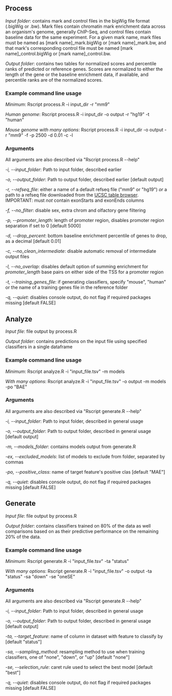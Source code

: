 ## Process

*Input folder*: contains mark and control files in the bigWig file format (.bigWig or .bw). Mark
files contain chromatin mark enrichment data across an organism's genome, generally ChIP-Seq,
and control files contain baseline data for the same experiment. For a given mark name, mark 
files must be named as [mark name]\_mark.bigWig or [mark name]\_mark.bw, and that mark's 
corresponding control file must be named [mark name]\_control.bigWig or [mark name]\_control.bw.

*Output folder*: contains two tables for normalized scores and percentile ranks of predicted or reference genes. Scores are normalized to either the length of the gene or the baseline enrichment data, if available, and percentile ranks are of the normalized scores. 

### Example command line usage

*Minimum*:
    Rscript process.R -i input\_dir -r "mm9"
    
*Human genome*:
    Rscript process.R -i input\_dir -o output -r "hg19" -t "human"
    
*Mouse genome with many options*:
    Rscript process.R -i input\_dir -o output -r "mm9" -f -p 2500 -d 0.01 -c -l
    
### Arguments

All arguments are also described via "Rscript process.R --help"

*-i, --input_folder*:
    Path to input folder, described earlier
    
*-o, --output_folder*:
    Path to output folder, described earlier [default output]
    
*-r, --refseq_file*: 
    either a name of a default refseq file ("mm9" or "hg19") *or* a path to a refseq file downloaded from the [UCSC table browser](https://genome.ucsc.edu/cgi-bin/hgTables). IMPORTANT: must *not* contain exonStarts and exonEnds columns
    
*-f, --no_filter*: 
    disable sex, extra chrom and olfactory gene filtering
    
*-p, --promoter_length*: 
    length of promoter region, disables promoter region separation if set to 0 [default 5000]
    
*-d, --drop_percent*: 
    bottom baseline enrichment percentile of genes to drop, as a decimal [default 0.01]
    
*-c, --no_clean_intermediate*: 
    disable automatic removal of intermediate output files

*-l, --no_overlap*: 
    disables default option of summing enrichment for *promoter_length* base pairs on either side of the TSS for a promoter region
    
*-t, --training_genes_file*: 
    if generating classifiers, specify "mouse", "human" or the name of a training genes file in the reference folder

*-q, --quiet*: 
    disables console output, do not flag if required packages missing [default FALSE]

## Analyze

*Input file*: file output by process.R

*Output folder*: contains predictions on the input file using specified classifiers in a single dataframe

### Example command line usage

*Minimum*:
    Rscript analyze.R -i "input_file.tsv" -m models 
    
*With many options*:
    Rscript analyze.R -i "input_file.tsv" -o output -m models -po "BAE"
    
### Arguments

All arguments are also described via "Rscript generate.R --help"

*-i, --input_folder*:
    Path to input folder, described in general usage
    
*-o, --output_folder*:
    Path to output folder, described in general usage [default output]

*-m, --models_folder*:
    contains models output from generate.R

*-ex, --excluded_models*: 
    list of models to exclude from folder, separated by commas

*-po, --positive_class*:
    name of target feature's positive clas [default "MAE"]
    
*-q, --quiet*: 
    disables console output, do not flag if required packages missing [default FALSE]

## Generate

*Input file*: file output by process.R

*Output folder*: contains classifiers trained on 80% of the data as well comparisons based on as their predictive performance on the remaining 20% of the data.

### Example command line usage

*Minimum*:
    Rscript generate.R -i "input_file.tsv" -ta "status"
    
*With many options*:
    Rscript generate.R -i "input_file.tsv" -o output -ta "status" -sa "down" -se "oneSE"
    
### Arguments

All arguments are also described via "Rscript generate.R --help"

*-i, --input_folder*:
    Path to input folder, described in general usage
    
*-o, --output_folder*:
    Path to output folder, described in general usage [default output]

*-ta, --target_feature*:
    name of column in dataset with feature to classify by [default "status"]

*-sa, --sampling_method*: 
    resampling method to use when training classifiers, one of "none", "down", or "up"
[default "none"]

*-se, --selection_rule*:
    caret rule used to select the best model [default "best"]
    
*-q, --quiet*: 
    disables console output, do not flag if required packages missing [default FALSE]
